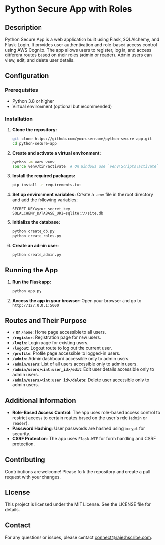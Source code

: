 # Python Secure App with Roles

## Description
Python Secure App is a web application built using Flask, SQLAlchemy, and Flask-Login. It provides user authentication and role-based access control using AWS Cognito. The app allows users to register, log in, and access different routes based on their roles (admin or reader). Admin users can view, edit, and delete user details.

## Configuration

### Prerequisites
- Python 3.8 or higher
- Virtual environment (optional but recommended)

### Installation

1. **Clone the repository:**
    ```bash
    git clone https://github.com/yourusername/python-secure-app.git
    cd python-secure-app
    ```

2. **Create and activate a virtual environment:**
    ```bash
    python -m venv venv
    source venv/bin/activate  # On Windows use `venv\Scripts\activate`
    ```

3. **Install the required packages:**
    ```bash
    pip install -r requirements.txt
    ```

4. **Set up environment variables:**
    Create a `.env` file in the root directory and add the following variables:
    ```env
    SECRET_KEY=your_secret_key
    SQLALCHEMY_DATABASE_URI=sqlite:///site.db
    ```

5. **Initialize the database:**
    ```bash
    python create_db.py
    python create_roles.py
    ```

6. **Create an admin user:**
    ```bash
    python create_admin.py
    ```

## Running the App

1. **Run the Flask app:**
    ```bash
    python app.py
    ```

2. **Access the app in your browser:**
    Open your browser and go to `http://127.0.0.1:5000`

## Routes and Their Purpose

- **`/` or `/home`**: Home page accessible to all users.
- **`/register`**: Registration page for new users.
- **`/login`**: Login page for existing users.
- **`/logout`**: Logout route to log out the current user.
- **`/profile`**: Profile page accessible to logged-in users.
- **`/admin`**: Admin dashboard accessible only to admin users.
- **`/admin/users`**: List of all users accessible only to admin users.
- **`/admin/users/<int:user_id>/edit`**: Edit user details accessible only to admin users.
- **`/admin/users/<int:user_id>/delete`**: Delete user accessible only to admin users.

## Additional Information

- **Role-Based Access Control**: The app uses role-based access control to restrict access to certain routes based on the user's role (`admin` or `reader`).
- **Password Hashing**: User passwords are hashed using `bcrypt` for security.
- **CSRF Protection**: The app uses `Flask-WTF` for form handling and CSRF protection.

## Contributing

Contributions are welcome! Please fork the repository and create a pull request with your changes.

## License

This project is licensed under the MIT License. See the LICENSE file for details.

## Contact

For any questions or issues, please contact connect@rajeshscribe.com.
